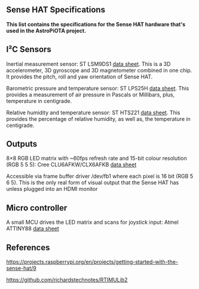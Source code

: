 ## Sense HAT Specifications

**This list contains the specifications for the Sense HAT hardware that's used in the AstroPiOTA project.**

## I²C Sensors

Inertial measurement sensor: ST LSM9DS1 [data sheet](http://www.st.com/web/en/resource/technical/document/datasheet/DM00103319.pdf).  This is a 3D accelerometer, 3D gyroscope and 3D magnetometer combined in one chip.   It provides the pitch, roll and yaw orientation of Sense HAT.

Barometric pressure and temperature sensor: ST LPS25H [data sheet](http://www.st.com/web/en/resource/technical/document/datasheet/DM00066332.pdf).  This provides a measurement of air pressure in Pascals or Millibars, plus, temperature in centigrade.

Relative humidity and temperature sensor: ST HTS221 [data sheet](http://www.farnell.com/datasheets/1836732.pdf).  This provides the percentage of relative humidity, as well as, the temperature in centigrade.

## Outputs

8×8 RGB LED matrix with ~60fps refresh rate and 15-bit colour resolution (RGB 5 5 5): Cree CLU6AFKW/CLX6AFKB [data sheet](http://www.cree.com/sitecore%20modules/web/~/media/Files/Cree/LED%20Components%20and%20Modules/HB/Data%20Sheets/CLX6AFKB.pdf)

Accessible via frame buffer driver /dev/fb1 where each pixel is 16 bit (RGB 5 6 5). This is the only real form of visual output that the Sense HAT has unless plugged into an HDMI monitor

## Micro controller

A small MCU drives the LED matrix and scans for joystick input: Atmel ATTINY88 [data sheet](http://www.atmel.com/Images/doc8008.pdf)


## References

https://projects.raspberrypi.org/en/projects/getting-started-with-the-sense-hat/9

https://github.com/richardstechnotes/RTIMULib2
